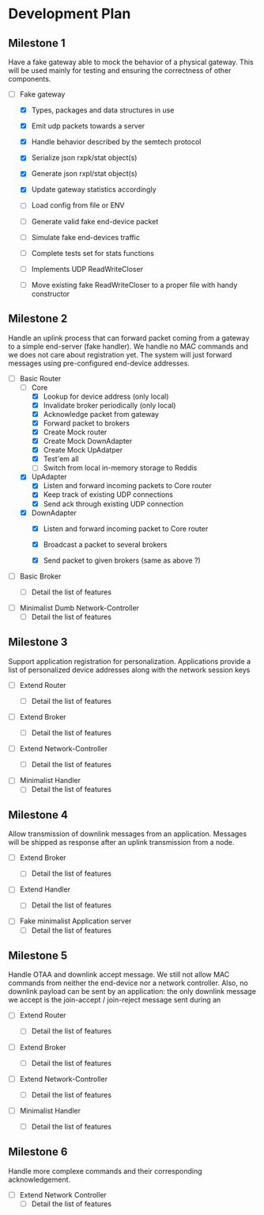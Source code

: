 Development Plan
================

## Milestone 1
Have a fake gateway able to mock the behavior of a physical gateway. This will be used
mainly for testing and ensuring the correctness of other components.

- [ ] Fake gateway
    - [x] Types, packages and data structures in use
    - [x] Emit udp packets towards a server
    - [x] Handle behavior described by the semtech protocol
    - [x] Serialize json rxpk/stat object(s) 
    - [x] Generate json rxpl/stat object(s)
    - [x] Update gateway statistics accordingly
    - [ ] Load config from file or ENV
    - [ ] Generate valid fake end-device packet
    - [ ] Simulate fake end-devices traffic
    - [ ] Complete tests set for stats functions
    - [ ] Implements UDP ReadWriteCloser 
    - [ ] Move existing fake ReadWriteCloser to a proper file with handy constructor


## Milestone 2
Handle an uplink process that can forward packet coming from a gateway to a simple end-server
(fake handler). We handle no MAC commands and we does not care about registration yet. The
system will just forward messages using pre-configured end-device addresses.


- [ ] Basic Router  
    - [ ] Core
        - [x] Lookup for device address (only local)
        - [x] Invalidate broker periodically (only local)
        - [x] Acknowledge packet from gateway
        - [x] Forward packet to brokers
        - [x] Create Mock router
        - [x] Create Mock DownAdapter
        - [x] Create Mock UpAdatper
        - [x] Test'em all
        - [ ] Switch from local in-memory storage to Reddis
    - [x] UpAdapter
        - [x] Listen and forward incoming packets to Core router
        - [x] Keep track of existing UDP connections
        - [x] Send ack through existing UDP connection
    - [x] DownAdapter
        - [x] Listen and forward incoming packet to Core router
        - [x] Broadcast a packet to several brokers
        - [x] Send packet to given brokers (same as above ?)


- [ ] Basic Broker
    - [ ] Detail the list of features


- [ ] Minimalist Dumb Network-Controller
    - [ ] Detail the list of features

## Milestone 3
Support application registration for personalization. Applications provide a list of
personalized device addresses along with the network session keys

- [ ] Extend Router
    - [ ] Detail the list of features


- [ ] Extend Broker
    - [ ] Detail the list of features


- [ ] Extend Network-Controller
    - [ ] Detail the list of features


- [ ] Minimalist Handler
    - [ ] Detail the list of features

## Milestone 4
Allow transmission of downlink messages from an application. Messages will be shipped as
response after an uplink transmission from a node.

- [ ] Extend Broker
    - [ ] Detail the list of features


- [ ] Extend Handler
    - [ ] Detail the list of features


- [ ] Fake minimalist Application server
    - [ ] Detail the list of features

## Milestone 5
Handle OTAA and downlink accept message. We still not allow MAC commands from neither the
end-device nor a network controller. Also, no downlink payload can be sent by an application:
the only downlink message we accept is the join-accept / join-reject message sent during an

- [ ] Extend Router
    - [ ] Detail the list of features


- [ ] Extend Broker
    - [ ] Detail the list of features


- [ ] Extend Network-Controller
    - [ ] Detail the list of features


- [ ] Minimalist Handler
    - [ ] Detail the list of features



## Milestone 6
Handle more complexe commands and their corresponding acknowledgement. 

- [ ] Extend Network Controller
    - [ ] Detail the list of features
